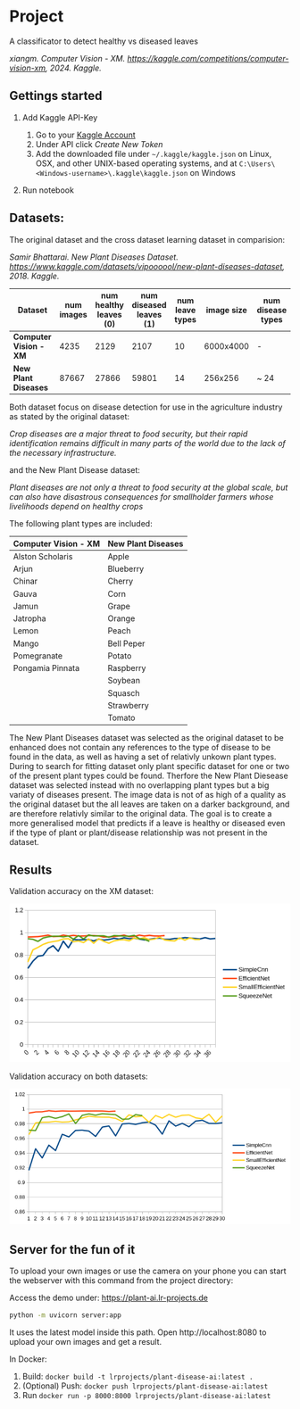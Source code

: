 # Project

A classificator to detect healthy vs diseased leaves

<cite>xiangm. Computer Vision - XM. https://kaggle.com/competitions/computer-vision-xm, 2024. Kaggle.</cite>

## Gettings started

1. Add Kaggle API-Key
    1. Go to your [Kaggle Account](https://www.kaggle.com/settings)
    2. Under API click *Create New Token*
    3. Add the downloaded file under `~/.kaggle/kaggle.json` on Linux, OSX, and other UNIX-based operating systems, and at `C:\Users\<Windows-username>\.kaggle\kaggle.json` on Windows

2. Run notebook

## Datasets:

The original dataset and the cross dataset learning dataset in comparision:


<cite>Samir Bhattarai. New Plant Diseases Dataset. https://www.kaggle.com/datasets/vipoooool/new-plant-diseases-dataset, 2018. Kaggle.</cite>

|Dataset                  | num images | num healthy leaves (0) | num diseased leaves (1) | num leave types | image size | num disease types|
|-------------------------|------------|------------------------|-------------------------|-----------------|------------|------------------|
| **Computer Vision - XM**| 4235       | 2129                   | 2107                    | 10              | 6000x4000  | -                |
| **New Plant Diseases**  | 87667      | 27866                  | 59801                   | 14              | 256x256    | ~ 24             |

Both dataset focus on disease detection for use in the agriculture industry as stated by the original dataset:

<cite>Crop diseases are a major threat to food security, but their rapid identification remains difficult in many parts of the world due to the lack of the necessary infrastructure. </cite>

and the New Plant Disease dataset:

<cite>Plant diseases are not only a threat to food security at the global scale, but can also have disastrous consequences for smallholder farmers whose livelihoods depend on healthy crops</cite>

The following plant types are included:

| **Computer Vision - XM** | **New Plant Diseases** |
|--------------------------|------------------------|
| Alston Scholaris                         | Apple
| Arjun | Blueberry
| Chinar | Cherry
| Gauva | Corn
| Jamun | Grape
| Jatropha | Orange
| Lemon | Peach
| Mango | Bell Peper
| Pomegranate | Potato
| Pongamia Pinnata | Raspberry
|  | Soybean
|  | Squasch
|  | Strawberry
|  | Tomato

The New Plant Diseases dataset was selected as the original dataset to be enhanced does not contain any references to the type of disease to be found in the data, as well as having a set of relativly unkown plant types. During to search for fitting dataset only plant specific dataset for one or two of the present plant types could be found. Therfore the New Plant Diesease dataset was selected instead with no overlapping plant types but a big variaty of diseases present. The image data is not of as high of a quality as the original dataset but the all leaves are taken on a darker background, and are therefore relativly similar to the original data. The goal is to create a more generalised model that predicts if a leave is healthy or diseased even if the type of plant or plant/disease relationship was not present in the dataset.


## Results

Validation accuracy on the XM dataset:

![val_acc_xm](figures/val_acc_xm.png)

Validation accuracy on both datasets:

![val_acc_cross](figures/val_acc_all.png)

## Server for the fun of it

To upload your own images or use the camera on your phone you can start the webserver with this command from the project directory:

Access the demo under: https://plant-ai.lr-projects.de

```bash
python -m uvicorn server:app
```

It uses the latest model inside this path. Open http://localhost:8080 to upload your own images and get a result.

In Docker:

1. Build: ```docker build -t lrprojects/plant-disease-ai:latest .```
2. (Optional) Push: ```docker push lrprojects/plant-disease-ai:latest```
3. Run ```docker run -p 8000:8000 lrprojects/plant-disease-ai:latest```


